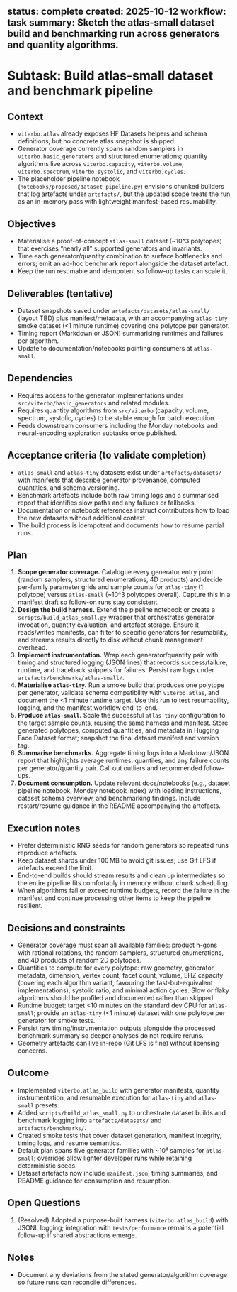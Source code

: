 status: complete
created: 2025-10-12
workflow: task
summary: Sketch the atlas-small dataset build and benchmarking run across generators and quantity algorithms.
---

# Subtask: Build atlas-small dataset and benchmark pipeline

## Context

- `viterbo.atlas` already exposes HF Datasets helpers and schema definitions, but no concrete atlas snapshot is shipped.
- Generator coverage currently spans random samplers in `viterbo.basic_generators` and structured enumerations; quantity algorithms live across `viterbo.capacity`, `viterbo.volume`, `viterbo.spectrum`, `viterbo.systolic`, and `viterbo.cycles`.
- The placeholder pipeline notebook (`notebooks/proposed/dataset_pipeline.py`) envisions chunked builders that log artefacts under `artefacts/`, but the updated scope treats the run as an in-memory pass with lightweight manifest-based resumability.

## Objectives

- Materialise a proof-of-concept `atlas-small` dataset (~10^3 polytopes) that exercises “nearly all” supported generators and invariants.
- Time each generator/quantity combination to surface bottlenecks and errors; emit an ad-hoc benchmark report alongside the dataset artefact.
- Keep the run resumable and idempotent so follow-up tasks can scale it.

## Deliverables (tentative)

- Dataset snapshots saved under `artefacts/datasets/atlas-small/` (layout TBD) plus manifest/metadata, with an accompanying `atlas-tiny` smoke dataset (<1 minute runtime) covering one polytope per generator.
- Timing report (Markdown or JSON) summarising runtimes and failures per algorithm.
- Update to documentation/notebooks pointing consumers at `atlas-small`.

## Dependencies

- Requires access to the generator implementations under `src/viterbo/basic_generators` and related modules.
- Requires quantity algorithms from `src/viterbo` (capacity, volume, spectrum, systolic, cycles) to be stable enough for batch execution.
- Feeds downstream consumers including the Monday notebooks and neural-encoding exploration subtasks once published.

## Acceptance criteria (to validate completion)

- `atlas-small` and `atlas-tiny` datasets exist under `artefacts/datasets/` with manifests that describe generator provenance, computed quantities, and schema versioning.
- Benchmark artefacts include both raw timing logs and a summarised report that identifies slow paths and any failures or fallbacks.
- Documentation or notebook references instruct contributors how to load the new datasets without additional context.
- The build process is idempotent and documents how to resume partial runs.

## Plan

1. **Scope generator coverage.** Catalogue every generator entry point (random samplers, structured enumerations, 4D products) and decide per-family parameter grids and sample counts for `atlas-tiny` (1 polytope) versus `atlas-small` (~10^3 polytopes overall). Capture this in a manifest draft so follow-on runs stay consistent.
2. **Design the build harness.** Extend the pipeline notebook or create a `scripts/build_atlas_small.py` wrapper that orchestrates generator invocation, quantity evaluation, and artefact storage. Ensure it reads/writes manifests, can filter to specific generators for resumability, and streams results directly to disk without chunk management overhead.
3. **Implement instrumentation.** Wrap each generator/quantity pair with timing and structured logging (JSON lines) that records success/failure, runtime, and traceback snippets for failures. Persist raw logs under `artefacts/benchmarks/atlas-small/`.
4. **Materialise `atlas-tiny`.** Run a smoke build that produces one polytope per generator, validate schema compatibility with `viterbo.atlas`, and document the <1 minute runtime target. Use this run to test resumability, logging, and the manifest workflow end-to-end.
5. **Produce `atlas-small`.** Scale the successful `atlas-tiny` configuration to the target sample counts, reusing the same harness and manifest. Store generated polytopes, computed quantities, and metadata in Hugging Face Dataset format; snapshot the final dataset manifest and version tag.
6. **Summarise benchmarks.** Aggregate timing logs into a Markdown/JSON report that highlights average runtimes, quantiles, and any failure counts per generator/quantity pair. Call out outliers and recommended follow-ups.
7. **Document consumption.** Update relevant docs/notebooks (e.g., dataset pipeline notebook, Monday notebook index) with loading instructions, dataset schema overview, and benchmarking findings. Include restart/resume guidance in the README accompanying the artefacts.

## Execution notes

- Prefer deterministic RNG seeds for random generators so repeated runs reproduce artefacts.
- Keep dataset shards under 100 MB to avoid git issues; use Git LFS if artefacts exceed the limit.
- End-to-end builds should stream results and clean up intermediates so the entire pipeline fits comfortably in memory without chunk scheduling.
- When algorithms fail or exceed runtime budgets, record the failure in the manifest and continue processing other items to keep the pipeline resilient.

## Decisions and constraints

- Generator coverage must span all available families: product n-gons with rational rotations, the random samplers, structured enumerations, and 4D products of random 2D polytopes.
- Quantities to compute for every polytope: raw geometry, generator metadata, dimension, vertex count, facet count, volume, EHZ capacity (covering each algorithm variant, favouring the fast-but-equivalent implementations), systolic ratio, and minimal action cycles. Slow or flaky algorithms should be profiled and documented rather than skipped.
- Runtime budget: target <10 minutes on the standard dev CPU for `atlas-small`; provide an `atlas-tiny` (<1 minute) dataset with one polytope per generator for smoke tests.
- Persist raw timing/instrumentation outputs alongside the processed benchmark summary so deeper analyses do not require reruns.
- Geometry artefacts can live in-repo (Git LFS is fine) without licensing concerns.

## Outcome

- Implemented `viterbo.atlas_build` with generator manifests, quantity instrumentation, and resumable execution for `atlas-tiny`
  and `atlas-small` presets.
- Added `scripts/build_atlas_small.py` to orchestrate dataset builds and benchmark logging into `artefacts/datasets/` and
  `artefacts/benchmarks/`.
- Created smoke tests that cover dataset generation, manifest integrity, timing logs, and resume semantics.
- Default plan spans five generator families with ~10³ samples for `atlas-small`; overrides allow lighter developer runs while
  retaining deterministic seeds.
- Dataset artefacts now include `manifest.json`, timing summaries, and README guidance for consumption and resumption.

## Open Questions

1. (Resolved) Adopted a purpose-built harness (`viterbo.atlas_build`) with JSONL logging; integration with `tests/performance`
   remains a potential follow-up if shared abstractions emerge.

## Notes

- Document any deviations from the stated generator/algorithm coverage so future runs can reconcile differences.

